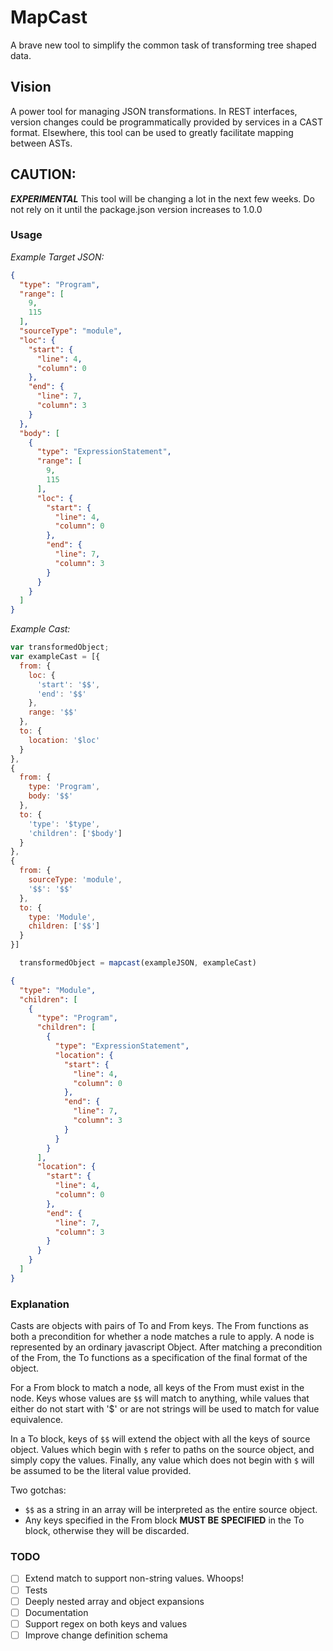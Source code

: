 # MapCast

A brave new tool to simplify the common task of transforming tree shaped data.

## Vision
A power tool for managing JSON transformations. In REST interfaces, version changes could be programmatically provided by services in a CAST format. Elsewhere, this tool can be used to greatly facilitate mapping between ASTs. 

## CAUTION:
***EXPERIMENTAL***
This tool will be changing a lot in the next few weeks. Do not rely on it until the package.json version increases to 1.0.0

### Usage
*Example Target JSON:*
```json
{
  "type": "Program",
  "range": [
    9,
    115
  ],
  "sourceType": "module",
  "loc": {
    "start": {
      "line": 4,
      "column": 0
    },
    "end": {
      "line": 7,
      "column": 3
    }
  },
  "body": [
    {
      "type": "ExpressionStatement",
      "range": [
        9,
        115
      ],
      "loc": {
        "start": {
          "line": 4,
          "column": 0
        },
        "end": {
          "line": 7,
          "column": 3
        }
      }
    }
  ]
}
```

*Example Cast:*
```javascript
var transformedObject;
var exampleCast = [{
  from: {
    loc: {
      'start': '$$',
      'end': '$$'
    },
    range: '$$'
  },
  to: {
    location: '$loc'
  }
}, 
{
  from: {
    type: 'Program',
    body: '$$'
  },
  to: {
    'type': '$type',
    'children': ['$body']
  }
},
{
  from: {
    sourceType: 'module',
    '$$': '$$'
  },
  to: {
    type: 'Module',
    children: ['$$']
  }
}]

  transformedObject = mapcast(exampleJSON, exampleCast)
```

```json
{
  "type": "Module",
  "children": [
    {
      "type": "Program",
      "children": [
        {
          "type": "ExpressionStatement",
          "location": {
            "start": {
              "line": 4,
              "column": 0
            },
            "end": {
              "line": 7,
              "column": 3
            }
          }
        }
      ],
      "location": {
        "start": {
          "line": 4,
          "column": 0
        },
        "end": {
          "line": 7,
          "column": 3
        }
      }
    }
  ]
}
```

### Explanation
Casts are objects with pairs of To and From keys. The From functions as both a precondition for whether a node matches a rule to apply. A node is represented by an ordinary javascript Object. After matching a precondition of the From, the To functions as a specification of the final format of the object. 

For a From block to match a node, all keys of the From must exist in the node. Keys whose values are `$$` will match to anything, while values that either do not start with '$' or are not strings will be used to match for value equivalence. 

In a To block, keys of `$$` will extend the object with all the keys of source object. Values which begin with `$` refer to paths on the source object, and simply copy the values. Finally, any value which does not begin with `$` will be assumed to be the literal value provided. 

Two gotchas:
- `$$` as a string in an array will be interpreted as the entire source object. 
- Any keys specified in the From block **MUST BE SPECIFIED** in the To block, otherwise they will be discarded.

### TODO
 - [ ] Extend match to support non-string values. Whoops!
 - [ ] Tests
 - [ ] Deeply nested array and object expansions
 - [ ] Documentation
 - [ ] Support regex on both keys and values
 - [ ] Improve change definition schema
